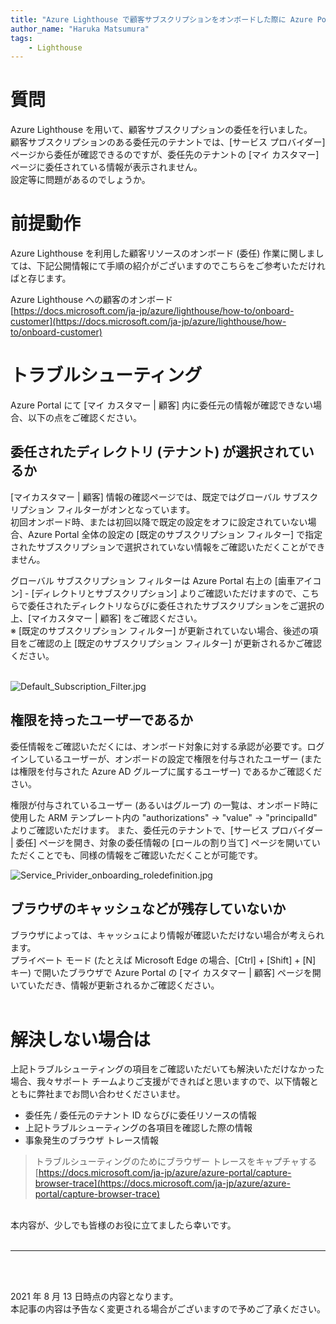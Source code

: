 ```yaml
---
title: "Azure Lighthouse で顧客サブスクリプションをオンボードした際に Azure Portal の [マイ カスタマー] に表示されない"
author_name: "Haruka Matsumura"
tags:
    - Lighthouse
---
```


# 質問
Azure Lighthouse を用いて、顧客サブスクリプションの委任を行いました。<br>
顧客サブスクリプションのある委任元のテナントでは、[サービス プロバイダー] ページから委任が確認できるのですが、委任先のテナントの [マイ カスタマー] ページに委任されている情報が表示されません。<br>
設定等に問題があるのでしょうか。<br>

# 前提動作
Azure Lighthouse を利用した顧客リソースのオンボード (委任) 作業に関しましては、下記公開情報にて手順の紹介がございますのでこちらをご参考いただければと存じます。<br>

Azure Lighthouse への顧客のオンボード<br>
[https://docs.microsoft.com/ja-jp/azure/lighthouse/how-to/onboard-customer](https://docs.microsoft.com/ja-jp/azure/lighthouse/how-to/onboard-customer)

# トラブルシューティング
Azure Portal にて [マイ カスタマー | 顧客] 内に委任元の情報が確認できない場合、以下の点をご確認ください。<br>

## 委任されたディレクトリ (テナント) が選択されているか
[マイカスタマー | 顧客] 情報の確認ページでは、既定ではグローバル サブスクリプション フィルターがオンとなっています。<br>
初回オンボード時、または初回以降で既定の設定をオフに設定されていない場合、Azure Portal 全体の設定の [既定のサブスクリプション フィルター] で指定されたサブスクリプションで選択されていない情報をご確認いただくことができません。<br>

グローバル サブスクリプション フィルターは Azure Portal 右上の \[歯車アイコン\] - \[ディレクトリとサブスクリプション\] よりご確認いただけますので、こちらで委任されたディレクトリならびに委任されたサブスクリプションをご選択の上、[マイカスタマー | 顧客] をご確認ください。<br>
※ [既定のサブスクリプション フィルター] が更新されていない場合、後述の項目をご確認の上 [既定のサブスクリプション フィルター] が更新されるかご確認ください。<br>
<br>

![Default_Subscription_Filter.jpg]({{site.baseurl}}/media/2021/08/2021-08-03_17h59_42.jpg)<br>

## 権限を持ったユーザーであるか
委任情報をご確認いただくには、オンボード対象に対する承認が必要です。ログインしているユーザーが、オンボードの設定で権限を付与されたユーザー (または権限を付与された Azure AD グループに属するユーザー) であるかご確認ください。<br>

権限が付与されているユーザー (あるいはグループ) の一覧は、オンボード時に使用した ARM テンプレート内の "authorizations" -> "value" -> "principalId" よりご確認いただけます。
また、委任元のテナントで、[サービス プロバイダー | 委任] ページを開き、対象の委任情報の [ロールの割り当て] ページを開いていただくことでも、同様の情報をご確認いただくことが可能です。
<br>

![Service_Privider_onboarding_roledefinition.jpg]({{site.baseurl}}/media/2021/08/2021-08-10_18h53_49_a.jpg)<br>

## ブラウザのキャッシュなどが残存していないか
ブラウザによっては、キャッシュにより情報が確認いただけない場合が考えられます。<br>
プライベート モード (たとえば Microsoft Edge の場合、\[Ctrl\] + \[Shift\] + \[N\] キー) で開いたブラウザで Azure Portal の [マイ カスタマー | 顧客] ページを開いていただき、情報が更新されるかご確認ください。<br>
<br>

# 解決しない場合は
上記トラブルシューティングの項目をご確認いただいても解決いただけなかった場合、我々サポート チームよりご支援ができればと思いますので、以下情報とともに弊社までお問い合わせくださいませ。<br>

- 委任先 / 委任元のテナント ID ならびに委任リソースの情報
- 上記トラブルシューティングの各項目を確認した際の情報
- 事象発生のブラウザ トレース情報
>トラブルシューティングのためにブラウザー トレースをキャプチャする<br>
[https://docs.microsoft.com/ja-jp/azure/azure-portal/capture-browser-trace](https://docs.microsoft.com/ja-jp/azure/azure-portal/capture-browser-trace)

<br>
本内容が、少しでも皆様のお役に立てましたら幸いです。
<br>
<br>

---

<br>
<br>

2021 年 8 月 13 日時点の内容となります。<br>
本記事の内容は予告なく変更される場合がございますので予めご了承ください。

<br>
<br>